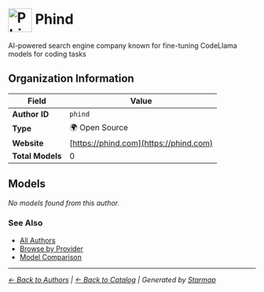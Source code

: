# <img src="https://raw.githubusercontent.com/agentstation/starmap/master/internal/embedded/logos/phind.svg" alt="Phind logo" width="48" height="48" style="vertical-align: middle;"> Phind
  
  
  
AI-powered search engine company known for fine-tuning CodeLlama models for coding tasks
  
  
## Organization Information
  
| Field | Value |
|---------|---------|
| **Author ID** | `phind` |
| **Type** | 🌍 Open Source |
| **Website** | [https://phind.com](https://phind.com) |
| **Total Models** | 0 |

  
## Models
  
*No models found from this author.*
  
### See Also
  
- [All Authors](../)
- [Browse by Provider](../../providers/)
- [Model Comparison](../../models/)
  
---
*_[← Back to Authors](../) | [← Back to Catalog](../../) | Generated by [Starmap](https://github.com/agentstation/starmap)_*